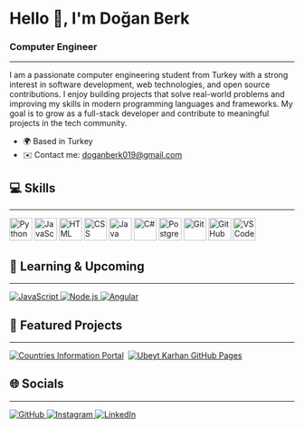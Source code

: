 # Hello 👋, I'm Doğan Berk
### Computer Engineer
---------------------

I am a passionate computer engineering student from Turkey with a strong interest in software development, web technologies, and open source contributions. I enjoy building projects that solve real-world problems and improving my skills in modern programming languages and frameworks. My goal is to grow as a full-stack developer and contribute to meaningful projects in the tech community.

* 🌍  Based in Turkey  
* ✉️  Contact me: [doganberk019@gmail.com](mailto:doganberk019@gmail.com)

## 💻 Skills
---------------------

<p align="left">
<img src="https://cdn.jsdelivr.net/gh/devicons/devicon/icons/python/python-original.svg" alt="Python" width="40" height="40" title="Python - High Level Programming Language"/>  
<img src="https://cdn.jsdelivr.net/gh/devicons/devicon/icons/javascript/javascript-original.svg" alt="JavaScript" width="40" height="40" title="JavaScript - Web & App Development"/>  
<img src="https://cdn.jsdelivr.net/gh/devicons/devicon/icons/html5/html5-original.svg" alt="HTML" width="40" height="40" title="HTML5 - Markup Language"/>  
<img src="https://cdn.jsdelivr.net/gh/devicons/devicon/icons/css3/css3-original.svg" alt="CSS" width="40" height="40" title="CSS3 - Styling Web Pages"/>  
<img src="https://cdn.jsdelivr.net/gh/devicons/devicon/icons/java/java-original.svg" alt="Java" width="40" height="40" title="Java - Object Oriented Programming"/>  
<img src="https://cdn.jsdelivr.net/gh/devicons/devicon/icons/csharp/csharp-original.svg" alt="C#" width="40" height="40" title="C# - Windows & Game Development"/>  
<img src="https://cdn.jsdelivr.net/gh/devicons/devicon/icons/postgresql/postgresql-original.svg" alt="PostgreSQL" width="40" height="40" title="PostgreSQL - Relational Database"/>  
<img src="https://cdn.jsdelivr.net/gh/devicons/devicon/icons/git/git-original.svg" alt="Git" width="40" height="40" title="Git - Version Control System"/>  
<img src="https://cdn.jsdelivr.net/gh/devicons/devicon/icons/github/github-original.svg" alt="GitHub" width="40" height="40" title="GitHub - Repository Hosting"/>  
<img src="https://cdn.jsdelivr.net/gh/devicons/devicon/icons/vscode/vscode-original.svg" alt="VS Code" width="40" height="40" title="VS Code - Code Editor"/>  
</p>

## 🎯 Learning & Upcoming
---------------------

<p align="left">
<a href="https://developer.mozilla.org/en-US/docs/Web/JavaScript" target="_blank">
<img src="https://img.shields.io/badge/JavaScript-Improving-yellow?style=for-the-badge&logo=javascript&logoColor=white&labelColor=ffd700" alt="JavaScript"/>
</a>  
<a href="https://nodejs.org/" target="_blank">
<img src="https://img.shields.io/badge/Node.js-Coming%20Soon-green?style=for-the-badge&logo=node.js&logoColor=white&labelColor=32cd32" alt="Node.js"/>
</a>  
<a href="https://angular.io/" target="_blank">
<img src="https://img.shields.io/badge/Angular-Coming%20Soon-red?style=for-the-badge&logo=angular&logoColor=white&labelColor=ff4500" alt="Angular"/>
</a>
</p>

## 🌟 Featured Projects
---------------------

<p align="left" style="display:flex; flex-wrap:wrap; gap:8px;">
<a href="https://github.com/doganberk01/Countries-Information-Portal" target="_blank">
<img src="https://img.shields.io/badge/Countries%20Information%20Portal-6366f1?style=for-the-badge&logo=github&logoColor=white&labelColor=4b32c3" alt="Countries Information Portal"/>
</a>
<a href="https://github.com/doganberk01/ubeytkarhan.github.io" target="_blank">
<img src="https://img.shields.io/badge/Ubeyt%20Karhan%20GitHub%20Pages-10b981?style=for-the-badge&logo=github&logoColor=white&labelColor=0d8c5c" alt="Ubeyt Karhan GitHub Pages"/>
</a>
</p>

## 🌐 Socials
---------------------

<p align="left">
<a href="https://github.com/doganberk01" target="_blank">
<img src="https://img.shields.io/badge/GitHub-181717?style=for-the-badge&logo=github&logoColor=white" alt="GitHub"/>
</a>  
<a href="https://www.instagram.com/doganberk44/" target="_blank">
<img src="https://img.shields.io/badge/Instagram-E4405F?style=for-the-badge&logo=instagram&logoColor=white" alt="Instagram"/>
</a>  
<a href="https://www.linkedin.com/in/doğan-berk-07a72b201" target="_blank">
<img src="https://img.shields.io/badge/LinkedIn-0077B5?style=for-the-badge&logo=linkedin&logoColor=white" alt="LinkedIn"/>
</a>
</p>
